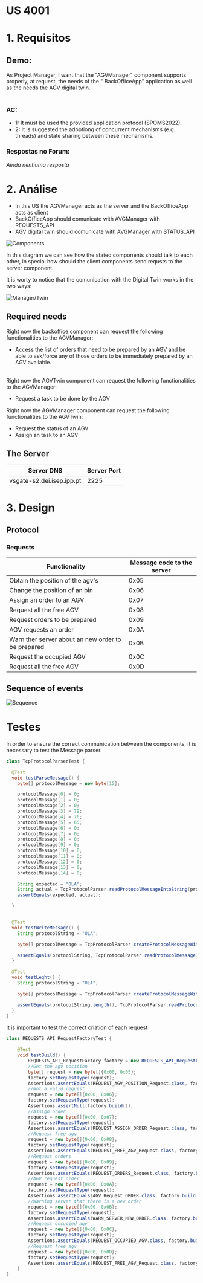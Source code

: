 US 4001
=======================================

# 1. Requisitos

## **Demo:**

As Project Manager, I want that the "AGVManager" component supports properly, at request, the needs of the "
BackOfficeApp" application as well as the needs the AGV digital twin.
<br>
<br>

### **AC:**

* 1: It must be used the provided application protocol (SPOMS2022).
* 2: It is suggested the adoptiong of concurrent mechanisms (e.g. threads) and state sharing between these mechanisms.

### **Respostas no Forum:**

*Ainda nenhuma resposta*

# 2. Análise

* In this US the AGVManager acts as the server and the BackOfficeApp acts as client
* BackOfficeApp should comunicate with AVGManager with REQUESTS_API
* AGV digital twin should comunicate with AVGManager with STATUS_API

![Components](Components_Manager.svg)

In this diagram we can see how the stated components should talk to each other, in special how should the client
components send requsts to the server component.

It is worty to notice that the comunication with the Digital Twin works in the two ways:

![Manager/Twin](Manager_twin_Component.svg)

## Required needs

Right now the backoffice component can request the following functionalities to the AGVManager:

* Access the list of orders that need to be prepared by an AGV and be able to ask/force any of those orders to be
  immediately prepared by an AGV available.
  <br>
  <br>

Right now the AGVTwin component can request the following functionalities to the AGVManager:

* Request a task to be done by the AGV

Right now the AGVManager component can request the following functionalities to the AGVTwin:

* Request the status of an AGV
* Assign an task to an AGV

## The Server

| Server DNS                | Server Port |
|---------------------------|-------------|
| vsgate-s2.dei.isep.ipp.pt | 2225        |

# 3. Design

## Protocol

### Requests

| Functionality                                      | Message code to the server |
|----------------------------------------------------|----------------------------|
| Obtain the position of the agv's                   | 0x05                       |
| Change the position of an bin                      | 0x06                       |
| Assign an order to an AGV                          | 0x07                       |
| Request all the free AGV                           | 0x08                       |
| Request orders to be prepared                      | 0x09                       |
| AGV requests an order                              | 0x0A                       |
| Warn ther server about an new order to be prepared | 0x0B                       |
| Request the occupied AGV                           | 0x0C                       |
| Request all the free AGV                           | 0x0D                       |

## Sequence of events

![Sequence](Server_Sequence.svg)

# Testes

In order to ensure the correct communication between the components, it is necessary to test the Message parser.

````java
class TcpProtocolParserTest {

  @Test
  void testParseMessage() {
    byte[] protocolMessage = new byte[15];

    protocolMessage[0] = 0;
    protocolMessage[1] = 0;
    protocolMessage[2] = 0;
    protocolMessage[3] = 79;
    protocolMessage[4] = 76;
    protocolMessage[5] = 65;
    protocolMessage[6] = 0;
    protocolMessage[7] = 0;
    protocolMessage[8] = 0;
    protocolMessage[9] = 0;
    protocolMessage[10] = 0;
    protocolMessage[11] = 0;
    protocolMessage[12] = 0;
    protocolMessage[13] = 0;
    protocolMessage[14] = 0;

    String expected = "OLA";
    String actual = TcpProtocolParser.readProtocolMessageIntoString(protocolMessage, 6);
    assertEquals(expected, actual);

  }


  @Test
  void testWriteMessage() {
    String protocolString = "OLA";

    byte[] protocolMessage = TcpProtocolParser.createProtocolMessageWithAString(protocolString, 0);

    assertEquals(protocolString, TcpProtocolParser.readProtocolMessageIntoString(protocolMessage, 7).substring(1, 4));
  }

  @Test
  void testLeght() {
    String protocolString = "OLA";

    byte[] protocolMessage = TcpProtocolParser.createProtocolMessageWithAString(protocolString, 0);

    assertEquals(protocolString.length(), TcpProtocolParser.readProtocolMessageIntoString(protocolMessage, 7).length() - 1);
  }
}

````

It is important to test the correct criation of each request

````java
class REQUESTS_API_RequestFactoryTest {

    @Test
    void testBuild() {
        REQUESTS_API_RequestFactory factory = new REQUESTS_API_RequestFactory();
        //Get the agv position
        byte[] request = new byte[]{0x00, 0x05};
        factory.setRequestType(request);
        Assertions.assertEquals(REQUEST_AGV_POSITION_Request.class, factory.build().getClass());
        //Not a valid request
        request = new byte[]{0x00, 0x06};
        factory.setRequestType(request);
        Assertions.assertNull(factory.build());
        //Assign order
        request = new byte[]{0x00, 0x07};
        factory.setRequestType(request);
        Assertions.assertEquals(REQUEST_ASSIGN_ORDER_Request.class, factory.build().getClass());
        //Request free agv
        request = new byte[]{0x00, 0x08};
        factory.setRequestType(request);
        Assertions.assertEquals(REQUEST_FREE_AGV_Request.class, factory.build().getClass());
        //Request orders
        request = new byte[]{0x00, 0x09};
        factory.setRequestType(request);
        Assertions.assertEquals(REQUEST_ORDERS_Request.class, factory.build().getClass());
        //AGV request order
        request = new byte[]{0x00, 0x0A};
        factory.setRequestType(request);
        Assertions.assertEquals(AGV_Request_ORDER.class, factory.build().getClass());
        //Warning server that there is a new order
        request = new byte[]{0x00, 0x0B};
        factory.setRequestType(request);
        Assertions.assertEquals(WARN_SERVER_NEW_ORDER.class, factory.build().getClass());
        //Request occupied agv
        request = new byte[]{0x00, 0x0C};
        factory.setRequestType(request);
        Assertions.assertEquals(REQUEST_OCCUPIED_AGV.class, factory.build().getClass());
        //Request free agv
        request = new byte[]{0x00, 0x0D};
        factory.setRequestType(request);
        Assertions.assertEquals(REQUEST_FREE_AGV_Request.class, factory.build().getClass());
    }
}
````
